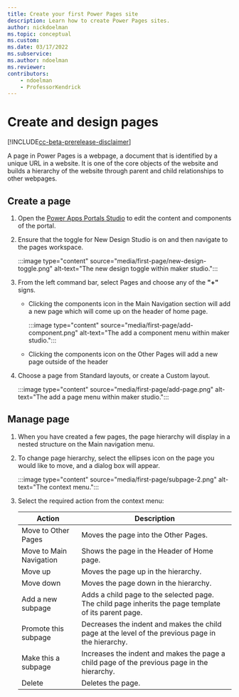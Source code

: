 ```yaml
---
title: Create your first Power Pages site
description: Learn how to create Power Pages sites.
author: nickdoelman
ms.topic: conceptual
ms.custom: 
ms.date: 03/17/2022
ms.subservice:
ms.author: ndoelman 
ms.reviewer: 
contributors:
    - ndoelman
    - ProfessorKendrick
---
```


# Create and design pages

[!INCLUDE[cc-beta-prerelease-disclaimer](../includes/cc-beta-prerelease-disclaimer.md)]

A page in Power Pages is a webpage, a document that is identified by a unique URL in a website. It is one of the core objects of the website and builds a hierarchy of the website through parent and child relationships to other webpages.

## Create a page

1. Open the [Power Apps Portals Studio](/powerapps/maker/portals/portal-designer-anatomy) to edit the content and components of the portal.

1. Ensure that the toggle for New Design Studio is on and then navigate to the pages workspace.

    :::image type="content" source="media/first-page/new-design-toggle.png" alt-text="The new design toggle within maker studio.":::

1. From the left command bar, select Pages and choose any of the **"+"** signs.

    - Clicking the components icon in the Main Navigation section will add a new page which will come up on the header of home page.

        :::image type="content" source="media/first-page/add-component.png" alt-text="The add a component menu within maker studio.":::

    - Clicking the components icon on the Other Pages will add a new page outside of the header

1. Choose a page from Standard layouts, or create a Custom layout.

    :::image type="content" source="media/first-page/add-page.png" alt-text="The add a page menu within maker studio.":::

## Manage page

1. When you have created a few pages, the page hierarchy will display in a nested structure on the Main navigation menu.

1. To change page hierarchy, select the ellipses icon on the page you would like to move, and a dialog box will appear.

    :::image type="content" source="media/first-page/subpage-2.png" alt-text="The context menu.":::

1. Select the required action from the context menu:

    | Action | Description |
    | ----------- | ----------- |
    | Move to Other Pages| Moves the page into the Other Pages. |
    | Move to Main Navigation | Shows the page in the Header of Home page. |
    | Move up | Moves the page up in the hierarchy. |
    | Move down | Moves the page down in the hierarchy. |
    | Add a new subpage | Adds a child page to the selected page. The child page inherits the page template of its parent page. |
    | Promote this subpage | Decreases the indent and makes the child page at the level of the previous page in the hierarchy. |
    | Make this a subpage | Increases the indent and makes the page a child page of the previous page in the hierarchy. |
    | Delete | Deletes the page. |